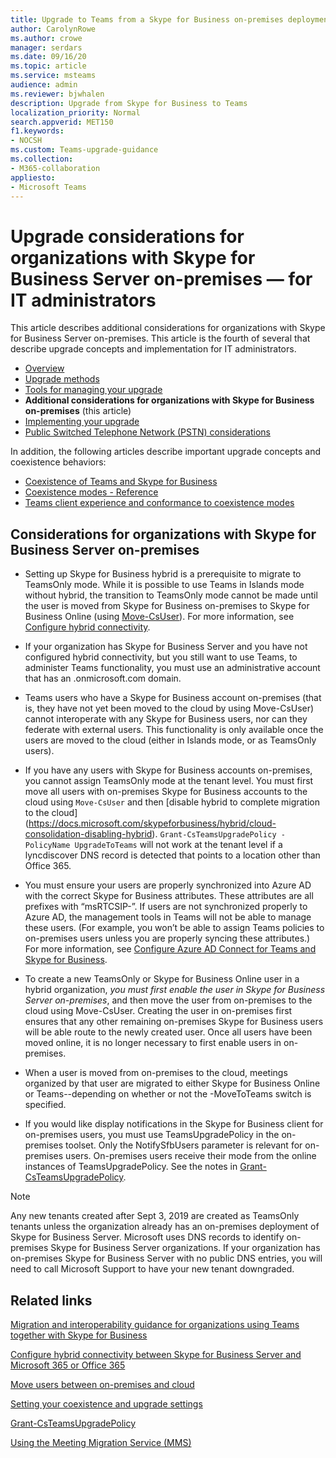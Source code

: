 ```yaml
---
title: Upgrade to Teams from a Skype for Business on-premises deployment - Microsoft Teams
author: CarolynRowe
ms.author: crowe
manager: serdars
ms.date: 09/16/20
ms.topic: article
ms.service: msteams
audience: admin
ms.reviewer: bjwhalen
description: Upgrade from Skype for Business to Teams  
localization_priority: Normal
search.appverid: MET150
f1.keywords:
- NOCSH
ms.custom: Teams-upgrade-guidance
ms.collection: 
- M365-collaboration
appliesto:
- Microsoft Teams
---
```


# Upgrade considerations for organizations with Skype for Business Server on-premises &mdash; for IT administrators

This article describes additional considerations for organizations with Skype for Business Server on-premises. This article is the fourth of several that describe upgrade concepts and implementation for IT administrators.  

- [Overview](upgrade-to-teams-on-prem-overview.md)
- [Upgrade methods](upgrade-to-teams-on-prem-upgrade-methods.md)
- [Tools for managing your upgrade](upgrade-to-teams-on-prem-tools.md)
- **Additional considerations for organizations with Skype for Business on-premises** (this article)
- [Implementing your upgrade](upgrade-to-teams-on-prem-implement.md)
- [Public Switched Telephone Network (PSTN) considerations](upgrade-to-teams-on-prem-pstn-considerations.md)

In addition, the following articles describe important upgrade concepts and coexistence behaviors:

- [Coexistence of Teams and Skype for Business](upgrade-to-teams-on-prem-coexistence.md)
- [Coexistence modes - Reference](migration-interop-guidance-for-teams-with-skype.md)
- [Teams client experience and conformance to coexistence modes](teams-client-experience-and-conformance-to-coexistence-modes.md)



## Considerations for organizations with Skype for Business Server on-premises

- Setting up Skype for Business hybrid is a prerequisite to migrate to TeamsOnly mode. While it is possible to use Teams in Islands mode without hybrid, the transition to TeamsOnly mode cannot be made until the user is moved from Skype for Business on-premises to Skype for Business Online (using [Move-CsUser](https://docs.microsoft.com/SkypeForBusiness/hybrid/move-users-between-on-premises-and-cloud)). For more information, see [Configure hybrid connectivity](https://docs.microsoft.com/skypeforbusiness/hybrid/configure-hybrid-connectivity).

- If your organization has Skype for Business Server and you have not configured hybrid connectivity, but you still want to use Teams, to administer Teams functionality, you must use an administrative account that has an .onmicrosoft.com domain. 

- Teams users who have a Skype for Business account on-premises (that is, they have not yet been moved to the cloud by using Move-CsUser) cannot interoperate with any Skype for Business users, nor can they federate with external users. This functionality is only available once the users are moved to the cloud (either in Islands mode, or as TeamsOnly users). 

- If you have any users with Skype for Business accounts on-premises, you cannot assign TeamsOnly mode at the tenant level. You must first move all  users with on-premises Skype for Business accounts to the cloud using `Move-CsUser` and then [disable hybrid to complete migration to the cloud] (https://docs.microsoft.com/skypeforbusiness/hybrid/cloud-consolidation-disabling-hybrid).  `Grant-CsTeamsUpgradePolicy -PolicyName UpgradeToTeams` will not work at the tenant level if a lyncdiscover DNS record is detected that points to a location other than Office 365.

- You must ensure your users are properly synchronized into Azure AD with the correct Skype for Business attributes. These attributes are all prefixes with “msRTCSIP-”. If users are not synchronized properly to Azure AD, the management tools in Teams will not be able to manage these users. (For example, you won’t be able to assign Teams policies to on-premises users unless you are properly syncing these attributes.) For more information, see [Configure Azure AD Connect for Teams and Skype for Business](https://docs.microsoft.com/SkypeForBusiness/hybrid/configure-azure-ad-connect).

- To create a new TeamsOnly or Skype for Business Online user in a hybrid organization, *you must first enable the user in Skype for Business Server on-premises*, and then move the user from on-premises to the cloud using Move-CsUser.  Creating the user in on-premises first ensures that any other remaining on-premises Skype for Business users will be able route to the newly created user. Once all users have been moved online, it is no longer necessary to first enable users in on-premises.

- When a user is moved from on-premises to the cloud, meetings organized by that user are migrated to either Skype for Business Online or Teams--depending on whether or not the -MoveToTeams switch is specified.

- If you would like display notifications in the Skype for Business client for on-premises users, you must use TeamsUpgradePolicy in the on-premises toolset. Only the NotifySfbUsers parameter is relevant for on-premises users.  On-premises users receive their mode from the online instances of TeamsUpgradePolicy. See the notes in [Grant-CsTeamsUpgradePolicy](https://docs.microsoft.com/powershell/module/skype/grant-csteamsupgradepolicy?view=skype-ps). 

>[!NOTE]
> Any new tenants created after Sept 3, 2019 are created as TeamsOnly tenants unless the organization already has an on-premises deployment of Skype for Business Server. Microsoft uses DNS records to identify on-premises Skype for Business Server organizations. If your organization has on-premises Skype for Business Server with no public DNS entries, you will need to call Microsoft Support to have your new tenant downgraded. 













## Related links

[Migration and interoperability guidance for organizations using Teams together with Skype for Business](migration-interop-guidance-for-teams-with-skype.md) 

[Configure hybrid connectivity between Skype for Business Server and Microsoft 365 or Office 365](https://docs.microsoft.com/SkypeForBusiness/hybrid/configure-hybrid-connectivity)

[Move users between on-premises and cloud](https://docs.microsoft.com/SkypeForBusiness/hybrid/move-users-between-on-premises-and-cloud)

[Setting your coexistence and upgrade settings](setting-your-coexistence-and-upgrade-settings.md)

[Grant-CsTeamsUpgradePolicy](https://docs.microsoft.com/powershell/module/skype/grant-csteamsupgradepolicy?view=skype-ps)

[Using the Meeting Migration Service (MMS)](https://docs.microsoft.com/skypeforbusiness/audio-conferencing-in-office-365/setting-up-the-meeting-migration-service-mms)

